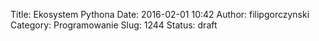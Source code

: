 Title: Ekosystem Pythona
Date: 2016-02-01 10:42
Author: filipgorczynski
Category: Programowanie
Slug: 1244
Status: draft


